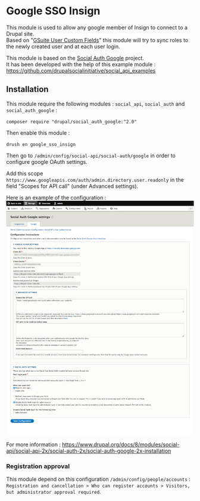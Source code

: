 # Google SSO Insign

This module is used to allow any google member of Insign to connect to a Drupal site.  
Based on "[GSuite User Custom Fields](https://support.google.com/a/answer/6208725?hl=en)"
this module will try to sync roles to the newly created user and at each user login.

This module is based on the [Social Auth Google](https://www.drupal.org/project/social_auth_google)
project.  
It has been developed with the help of this example module : 
https://github.com/drupalsocialinitiative/social_api_examples

## Installation

This module require the following modules : `social_api`, `social_auth` and `social_auth_google` :
```
composer require "drupal/social_auth_google:^2.0"
```

Then enable this module : 
```
drush en google_sso_insign
```

Then go to `/admin/config/social-api/social-auth/google` in order to configure google OAuth settings.

Add this scope `https://www.googleapis.com/auth/admin.directory.user.readonly` in the field "Scopes for API call" (under Advanced settings).

Here is an example of the configuration :   
![Configuration](./img/configuration.jpg "Configuration example")

For more information : https://www.drupal.org/docs/8/modules/social-api/social-api-2x/social-auth-2x/social-auth-google-2x-installation

### Registration approval

This module depend on this configuration `/admin/config/people/accounts` :  
`Registration and cancellation > Who can register accounts > Visitors, but administrator approval required`.  

